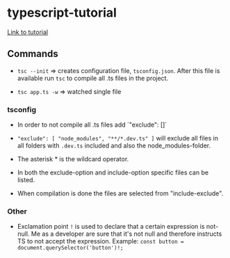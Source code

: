 # typescript-tutorial 

[Link to tutorial](https://www.youtube.com/watch?v=BwuLxPH8IDs&list=WL&index=31)

## Commands

* `tsc --init` => creates configuration file, `tsconfig.json`. After this file is available run `tsc` to compile all .ts files in the project. 

* `tsc app.ts -w` => watched single file

### tsconfig

* In order to not compile all .ts files add  ´"exclude": []´

* `"exclude": [
    "node_modules",
    "**/*.dev.ts"
  ]` will exclude all files in all folders with `.dev.ts` included and also the node_modules-folder.
* The asterisk * is the wildcard operator.
* In both the exclude-option and include-option specific files can be listed.
* When compilation is done the files are selected from "include-exclude".

### Other

* Exclamation point `!` is used to declare that a certain expression is not-null. Me as a developer are sure that it's not null and therefore instructs TS to not accept the expression.
Example: `const button = document.querySelector('button')!;`